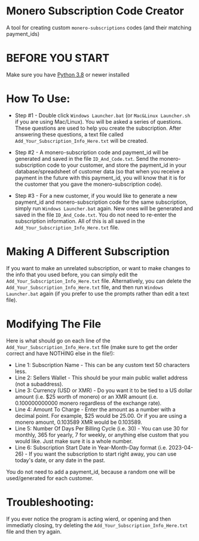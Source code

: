 # Monero Subscription Code Creator
A tool for creating custom `monero-subscriptions` codes (and their matching payment_ids)


# BEFORE YOU START 
Make sure you have [Python 3.8](https://www.python.org/downloads/) or newer installed


# How To Use:
* Step #1 - Double click `Windows Launcher.bat` (or `Mac&Linux Launcher.sh` if you are using Mac/Linux). You will be asked a series of questions. These questions are used to help you create the subscription. After answering these questions, a text file called `Add_Your_Subscription_Info_Here.txt` will be created.

* Step #2 - A monero-subscription code and payment_id will be generated and saved in the file `ID_And_Code.txt`. Send the monero-subscription code to your customer, and store the payment_id in your database/spreadsheet of customer data (so that when you receive a payment in the future with this payment_id, you will know that it is for the customer that you gave the monero-subscription code). 
	
* Step #3 - For a new customer, if you would like to generate a new payment_id and monero-subscription code for the same subscription, simply run `Windows Launcher.bat` again. New ones will be generated and saved in the file `ID_And_Code.txt`. You do not need to re-enter the subscription information. All of this is all saved in the `Add_Your_Subscription_Info_Here.txt` file.


# Making A Different Subscription 
If you want to make an unrelated subscription, or want to make changes to the info that you used before, you can simply edit the `Add_Your_Subscription_Info_Here.txt` file.
Alternatively, you can delete the `Add_Your_Subscription_Info_Here.txt` file, and then run `Windows Launcher.bat` again (if you prefer to use the prompts rather than edit a text file).


# Modifying The File 
Here is what should go on each line of the `Add_Your_Subscription_Info_Here.txt` file (make sure to get the order correct and have NOTHING else in the file!):

* Line 1: Subscription Name - This can be any custom text 50 characters less. 
* Line 2: Sellers Wallet - This should be your main public wallet address (not a subaddress).
* Line 3: Currency (USD or XMR) - Do you want it to be tied to a US dollar amount (i.e. $25 worth of monero) or an XMR amount (i.e. 0.100000000000 monero regardless of the exchange rate).
* Line 4: Amount To Charge - Enter the amount as a number with a decimal point. For example, $25 would be 25.00. Or if you are using a monero amount, 0.103589 XMR would be 0.103589.
* Line 5: Number Of Days Per Billing Cycle (i.e. 30) - You can use 30 for monthly, 365 for yearly, 7 for weekly, or anything else custom that you would like. Just make sure it is a whole number.
* Line 6: Subscription Start Date in Year-Month-Day format (i.e. 2023-04-26) - If you want the subscription to start right away, you can use today's date, or any date in the past. 

You do not need to add a payment_id, because a random one will be used/generated for each customer. 


# Troubleshooting: 
If you ever notice the program is acting wierd, or opening and then immediatly closing, try deleting the `Add_Your_Subscription_Info_Here.txt` file and then try again.
